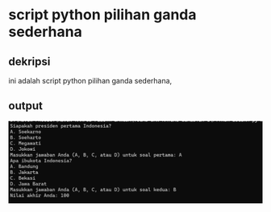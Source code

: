 # script python pilihan ganda sederhana


## dekripsi
ini adalah script python pilihan ganda sederhana, 

## output
![gambar 1](output.png)
